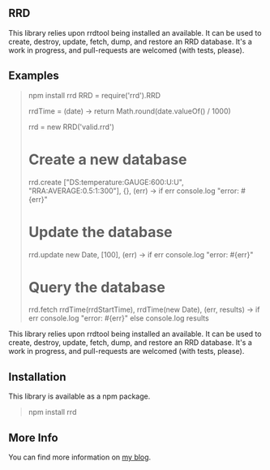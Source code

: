 RRD
-

This library relies upon rrdtool being installed an available. It can be used to create, destroy, update, fetch, dump, and restore an RRD database. It's a work in progress, and pull-requests are welcomed (with tests, please).

Examples
-

> npm install rrd
> RRD = require('rrd').RRD
> 
> rrdTime = (date) ->
>   return Math.round(date.valueOf() / 1000)
> 
> rrd = new RRD('valid.rrd')
> 
> # Create a new database
> rrd.create ["DS:temperature:GAUGE:600:U:U", "RRA:AVERAGE:0.5:1:300"], {}, (err) ->
>   if err
>     console.log "error: #{err}"
> 
> # Update the database
> rrd.update new Date, [100], (err) ->
>   if err
>     console.log "error: #{err}"
> 
> # Query the database
> rrd.fetch rrdTime(rrdStartTime), rrdTime(new Date), (err, results) ->
>   if err
>     console.log "error: #{err}"
>   else
>     console.log results

This library relies upon rrdtool being installed an available. It can be used to create, destroy, update, fetch, dump, and restore an RRD database. It's a work in progress, and pull-requests are welcomed (with tests, please).


Installation
-
This library is available as a npm package.
> npm install rrd

More Info
-

You can find more information on [my blog](http://www.plainlystated.com/tag/coffeescript-rrd).
